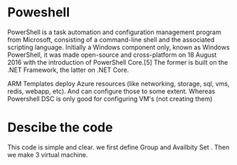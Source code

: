 # Poweshell
PowerShell is a task automation and configuration management program from Microsoft, consisting of a command-line shell and the associated scripting language. Initially a Windows component only, known as Windows PowerShell, it was made open-source and cross-platform on 18 August 2016 with the introduction of PowerShell Core.[5] The former is built on the .NET Framework, the latter on .NET Core.

ARM Templates deploy Azure resources (like networking, storage, sql, vms, redis, webapp, etc). And can configure those to some extent. Whereas Powershell DSC is only good for configuring VM's (not creating them)

# Descibe the code
This code is simple and clear. we first define Group and Availbity Set . Then we make 3 virtual machine.
